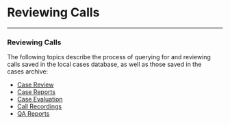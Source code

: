 # Reviewing Calls

***

### **Reviewing Calls**

The following topics describe the process of querying for and reviewing\
calls saved in the local cases database, as well as those saved in the\
cases archive:

* [Case Review](<Case Review.md>)
* [Case Reports](<Case Reports.md>)
* [Case Evaluation](<Case Eval.md>)
* [Call Recordings](<Call Recordings.md>)
* [QA Reports](<QA Reports.md>)
